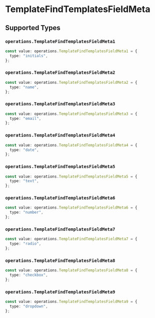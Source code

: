 # TemplateFindTemplatesFieldMeta


## Supported Types

### `operations.TemplateFindTemplatesFieldMeta1`

```typescript
const value: operations.TemplateFindTemplatesFieldMeta1 = {
  type: "initials",
};
```

### `operations.TemplateFindTemplatesFieldMeta2`

```typescript
const value: operations.TemplateFindTemplatesFieldMeta2 = {
  type: "name",
};
```

### `operations.TemplateFindTemplatesFieldMeta3`

```typescript
const value: operations.TemplateFindTemplatesFieldMeta3 = {
  type: "email",
};
```

### `operations.TemplateFindTemplatesFieldMeta4`

```typescript
const value: operations.TemplateFindTemplatesFieldMeta4 = {
  type: "date",
};
```

### `operations.TemplateFindTemplatesFieldMeta5`

```typescript
const value: operations.TemplateFindTemplatesFieldMeta5 = {
  type: "text",
};
```

### `operations.TemplateFindTemplatesFieldMeta6`

```typescript
const value: operations.TemplateFindTemplatesFieldMeta6 = {
  type: "number",
};
```

### `operations.TemplateFindTemplatesFieldMeta7`

```typescript
const value: operations.TemplateFindTemplatesFieldMeta7 = {
  type: "radio",
};
```

### `operations.TemplateFindTemplatesFieldMeta8`

```typescript
const value: operations.TemplateFindTemplatesFieldMeta8 = {
  type: "checkbox",
};
```

### `operations.TemplateFindTemplatesFieldMeta9`

```typescript
const value: operations.TemplateFindTemplatesFieldMeta9 = {
  type: "dropdown",
};
```

